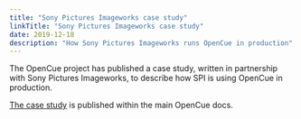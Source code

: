 ```yaml
---
title: "Sony Pictures Imageworks case study"
linkTitle: "Sony Pictures Imageworks case study"
date: 2019-12-18
description: "How Sony Pictures Imageworks runs OpenCue in production"
---
```


The OpenCue project has published a case study, written in partnership with Sony Pictures
Imageworks, to describe how SPI is using OpenCue in production.

[The case study](/docs/concepts/spi-case-study/) is published within the main OpenCue docs. 
